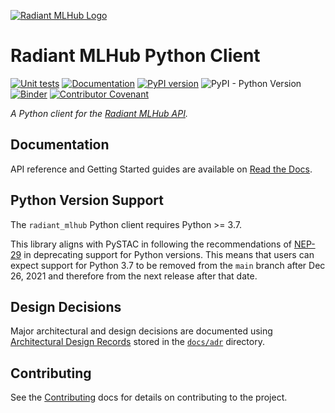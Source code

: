 [![Radiant MLHub Logo](https://radiant-assets.s3-us-west-2.amazonaws.com/PrimaryRadiantMLHubLogo.png)](https://mlhub.earth/)

# Radiant MLHub Python Client

[![Unit tests](https://github.com/radiantearth/radiant-mlhub/workflows/Unit%20tests/badge.svg)](https://github.com/radiantearth/radiant-mlhub/actions)
[![Documentation](https://readthedocs.org/projects/radiant-mlhub/badge/)](https://radiant-mlhub.readthedocs.io/en/latest/)
[![PyPI version](https://badge.fury.io/py/radiant-mlhub.svg)](https://pypi.org/project/radiant-mlhub/)
![PyPI - Python Version](https://img.shields.io/pypi/pyversions/radiant-mlhub)
[![Binder](https://mybinder.org/badge_logo.svg)](https://mybinder.org/v2/gh/radiantearth/radiant-mlhub/main?filepath=examples%2Findex.ipynb)
[![Contributor Covenant](https://img.shields.io/badge/Contributor%20Covenant-2.0-4baaaa.svg)](code_of_conduct.md)

*A Python client for the [Radiant MLHub API](https://mlhub.earth/).*

## Documentation

API reference and Getting Started guides are available on [Read the Docs](https://radiant-mlhub.readthedocs.io/en/latest/).

## Python Version Support

The `radiant_mlhub` Python client requires Python >= 3.7. 

This library aligns with PySTAC in following the recommendations of
[NEP-29](https://numpy.org/neps/nep-0029-deprecation_policy.html) in deprecating support for Python
versions. This means that users can expect support for Python 3.7 to be removed from the `main` branch
after Dec 26, 2021 and therefore from the next release after that date. 

## Design Decisions

Major architectural and design decisions are documented using [Architectural Design Records](https://cognitect.com/blog/2011/11/15/documenting-architecture-decisions) stored in the [`docs/adr`](./docs/adr) directory.

## Contributing

See the [Contributing](./CONTRIBUTING.md) docs for details on contributing to the project.
